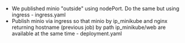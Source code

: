 * We published minio "outside" using nodePort. Do the same but using ingress - ingress.yaml
* Publish minio via ingress so that minio by ip_minikube and nginx returning hostname (previous job) by path ip_minikube/web are available at the same time -  deployment.yaml










